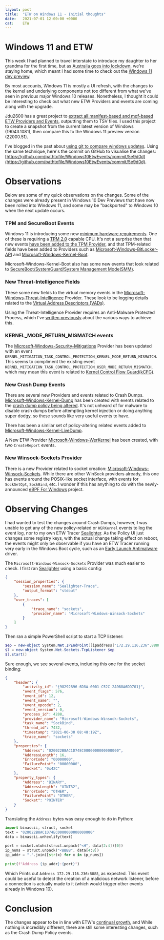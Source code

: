 ```yaml
---
layout: post
title:  "ETW on Windows 11 - Initial thoughts"
date:   2021-07-01 12:00:00 +0000
cat:    ETW
---
```


# Windows 11 and ETW
This week I had planned to travel interstate to introduce my daughter to her grandma for the first time, but as
[Australia goes into lockdown](https://www.bbc.com/news/world-australia-57661144), we're staying home, which meant
I had some time to check out the [Windows 11 dev preview](https://blogs.windows.com/windows-insider/2021/06/28/announcing-the-first-insider-preview-for-windows-11/).
 
By most accounts, Windows 11 is mostly a UI refresh, with the changes to the kernel and underlying components not
too different from what we've seen in previous major Windows 10 releases. Nonetheless, I thought it could be interesting
to check out what new ETW Providers and events are coming along with the upgrade.
 
Jdu2600 has a great project to [extract all manifest-based and mof-based ETW Providers and Events](https://github.com/jdu2600/Windows10EtwEvents),
outputting them to TSV files. I used this project to create a snapshot from the current latest version of Windows (19043.1081), then
compare this to the Windows 11 preview version (22000.51).
 
I've blogged in the past about [using git to compare windows updates](https://blog.tofile.dev/2020/11/19/actions.html). Using the same technique,
here's the commit on GitHub to visualise the changes: [https://github.com/pathtofile/Windows10EtwEvents/commit/5e9d0d](https://github.com/pathtofile/Windows10EtwEvents/commit/5e9d0d).
 
# Observations
Below are some of my quick observations on the changes. Some of the changes were already present in Windows 10 Dev Previews that have now been rolled into Windows 11, and
some may be "backported" to Windows 10 when the next update occurs.
 
### TPM and SecureBoot Events
Windows 11 is introducing some new [minimum hardware requirements](https://blogs.windows.com/windows-insider/2021/06/28/update-on-windows-11-minimum-system-requirements/).
One of these is requiring a [TPM 2.0](https://en.wikipedia.org/wiki/Trusted_Platform_Module) capable CPU.
It's not a surprise then that new events [have been added to the TPM Provider](https://github.com/pathtofile/Windows10EtwEvents/commit/5e9d0d6786d26eb03856b1136a159ce5da6a6b9d#diff-8881f718d987049959f6f5b9480d449bdf5849152165815f0049d3f2dea8ec5f), and that TPM-related fields have been added to Providers
such as [Microsoft-Windows-BitLocker-API](https://github.com/pathtofile/Windows10EtwEvents/commit/5e9d0d6786d26eb03856b1136a159ce5da6a6b9d#diff-5da40149bb6ca7bfed63d129c3adb422ca191523af98e3e6ab801224a7c08137) and [Microsoft-Windows-Kernel-Boot](https://github.com/pathtofile/Windows10EtwEvents/commit/5e9d0d6786d26eb03856b1136a159ce5da6a6b9d#diff-ff4e3706887a2ce4b4d9bdad498927e35133539187a9605c1380729741b3d48b).
 
 
Microsoft-Windows-Kernel-Boot also has some new events that look related to [SecureBoot/SystemGuard/System Management Mode(SMM)](https://docs.microsoft.com/en-us/windows/security/threat-protection/windows-defender-system-guard/system-guard-secure-launch-and-smm-protection).
 
 
### New Threat-Intelligence Fields
These some new fields to the virtual memory events in the [Microsoft-Windows-Threat-Intelligence](https://github.com/pathtofile/Windows10EtwEvents/commit/5e9d0d6786d26eb03856b1136a159ce5da6a6b9d#diff-782f426e7aa3c45e7252fe11cdaccbf425e58e352b27739a702f34a941d01364) Provider.
These look to be logging details related to the [Virtual Address Descriptors (VADs)](https://docs.microsoft.com/en-us/windows-hardware/drivers/debugger/-vad).
 
Using the Threat-Intelligence Provider requires an Anti-Malware Protected Process, which I've [written previously](https://blog.tofile.dev/2021/05/12/sealighterti.html)
about the various ways to achieve this.
 
 
### KERNEL_MODE_RETURN_MISMATCH events
The [Microsoft-Windows-Security-Mitigations](https://github.com/pathtofile/Windows10EtwEvents/commit/5e9d0d6786d26eb03856b1136a159ce5da6a6b9d#diff-af2b240095a646746420c3f8e931de26ed9f91fafb664ed519b440effa8728a5) Provider has been updated
with an event `KERNEL_MITIGATION_TASK_CONTROL_PROTECTION_KERNEL_MODE_RETURN_MISMATCH`. This seems to compliment the existing event `KERNEL_MITIGATION_TASK_CONTROL_PROTECTION_USER_MODE_RETURN_MISMATCH`, which may mean this event is related to [Kernel Control Flow Guard(kCFG)](https://www.crowdstrike.com/blog/state-of-exploit-development-part-1/).
 
 
### New Crash Dump Events
There are several new Providers and events related to Crash Dumps. [Microsoft-Windows-Kernel-Dump](https://github.com/pathtofile/Windows10EtwEvents/commit/5e9d0d6786d26eb03856b1136a159ce5da6a6b9d#diff-1402726707f07d0488e3e4fc776301cd188573b52c68ee046fffa1369ae9d019) has been created with events related
to the [crash dump policy being altered](https://docs.microsoft.com/en-us/windows/client-management/generate-kernel-or-complete-crash-dump).
It's not unheard of for malware to disable crash dumps before attempting kernel injection or doing anything super dodgy, so these sounds like very useful events to have.
 
There has been a similar set of policy-altering related events added to [Microsoft-Windows-Kernel-LiveDump](https://github.com/pathtofile/Windows10EtwEvents/commit/5e9d0d6786d26eb03856b1136a159ce5da6a6b9d#diff-b025fda853ace06a922952366f035dd43c9ce7e48d323bd15f99b9a23d94fdef).
 
A New ETW Provider [Microsoft-Windows-WerKernel](https://github.com/pathtofile/Windows10EtwEvents/commit/5e9d0d6786d26eb03856b1136a159ce5da6a6b9d#diff-57a60dc840fdd44e772009b0dec66d1fa1c8ded88cd9ef8019fde00e065afcaf) has been created, with two `CreateReport` events.
 
 
### New Winsock-Sockets Provider
There is a new Provider related to socket creation: [Microsoft-Windows-Winsock-Sockets](https://github.com/pathtofile/Windows10EtwEvents/commit/5e9d0d6786d26eb03856b1136a159ce5da6a6b9d#diff-9b2f3b3f6ad5b3e520a083b4680b68b9dcd3b9ddc312bb0d1555a8ac740fe4b0). While there are other WinSock
providers already, this one has events around the POSIX-like socket interface, with events for `SockSetOpt`, `SockBind`, etc. I wonder if this
has anything to do with the newly-announced [eBPF For Windows](https://github.com/microsoft/ebpf-for-windows/) project.
 
 
# Observing Changes

I had wanted to test the changes around Crash Dumps, however, I was unable to get any of the new policy-related or `WERKernel` events to log the event log,
nor to my own ETW Tracer [Sealighter](https://github.com/pathtofile/Sealighter). As the Policy UI just changes some registry keys, with the actual change taking effect on reboot, the events might
only be observable if you have an ETW Tracer running very early in the Windows Boot cycle, such as an [Early Launch Antimalware](https://docs.microsoft.com/en-us/windows-hardware/drivers/install/early-launch-antimalware) driver.
 
 
The `Microsoft-Windows-Winsock-Sockets` Provider was much easier to check. I first ran [Sealighter](https://github.com/pathtofile/Sealighter) using a basic config:
```json
{
    "session_properties": {
        "session_name": "Sealighter-Trace",
        "output_format": "stdout"
    },
    "user_traces": [
        {
            "trace_name": "sockets",
            "provider_name": "Microsoft-Windows-Winsock-Sockets"
        }
    ]
}
```
 
Then ran a simple PowerShell script to start a TCP listener:
```powershell
$ep = new-object System.Net.IPEndPoint([ipaddress]"172.29.116.236",8888) 
$l = new-object System.Net.Sockets.TcpListener $ep
$l.start() 
```
 
Sure enough, we see several events, including this one for the socket binding:
```json
{
    "header": {
        "activity_id": "{98292896-6D8A-0001-C52C-2A988A6DD701}",
        "event_flags": 576,
        "event_id": 12,
        "event_name": "",
        "event_opcode": 2,
        "event_version": 0,
        "process_id": 4288,
        "provider_name": "Microsoft-Windows-Winsock-Sockets",
        "task_name": "SockBind",
        "thread_id": 7432,
        "timestamp": "2021-06-30 08:48:19Z",
        "trace_name": "sockets"
    },
    "properties": {
        "Address": "020022B8AC1D74EC0000000000000000",
        "AddressLength": 16,
        "ErrorCode": "00000000",
        "FailurePoint": "00000000",
        "Socket": "0x42C"
    },
    "property_types": {
        "Address": "BINARY",
        "AddressLength": "UINT32",
        "ErrorCode": "OTHER",
        "FailurePoint": "OTHER",
        "Socket": "POINTER"
    }
}
```
 
Translating the `Address` bytes was easy enough to do in Python:
```python
import binascii, struct, socket
text = "020022B8AC1D74EC0000000000000000"
data = binascii.unhexlify(text)
 
port = socket.ntohs(struct.unpack("<H", data[2:4])[0])
ip_nums = struct.unpack("<BBBB", data[4:8])
ip_addr = ".".join([str(x) for x in ip_nums])
 
print(f"Address {ip_addr}:{port}")
```
Which Prints out `Address 172.29.116.236:8888`, as expected. This event could be useful to detect the creation
of a malicious network listener, before a connection is actually made to it (which would trigger other events already in Windows 10).
 
# Conclusion
The changes appear to be in line with ETW's [continual growth](https://github.com/jdu2600/Windows10EtwEvents#windows-10-etw-events), and
While nothing is incredibly different, there are still some interesting changes, such as the Crash Dump Policy events.
